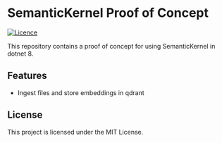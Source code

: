 # SemanticKernel Proof of Concept

[![Licence](https://img.shields.io/badge/License-MIT-blue.svg)](LICENSE)

This repository contains a proof of concept for using SemanticKernel in dotnet 8.

## Features

- Ingest files and store embeddings in qdrant

## License

This project is licensed under the MIT License.
